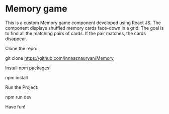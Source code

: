 # Memory game

This is a custom Memory game component developed using React JS. The component displays shuffled memory cards face-down in a grid. The goal is to find all the matching pairs of cards. If the pair matches, the cards disappear.


Clone the repo:

git clone https://github.com/innaaznauryan/Memory 

Install npm packages:

npm install

Run the Project:

npm run dev

Have fun!
